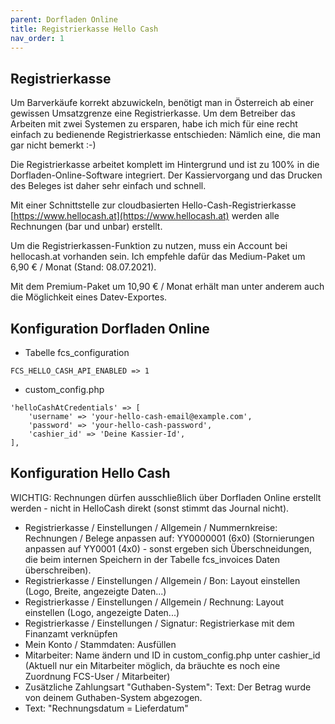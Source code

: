 ```yaml
---
parent: Dorfladen Online
title: Registrierkasse Hello Cash
nav_order: 1
---
```


## Registrierkasse

Um Barverkäufe korrekt abzuwickeln, benötigt man in Österreich ab einer gewissen Umsatzgrenze eine Registrierkasse. Um dem Betreiber das Arbeiten mit zwei Systemen zu ersparen, habe ich mich für eine recht einfach zu bedienende Registrierkasse entschieden: Nämlich eine, die man gar nicht bemerkt :-)

Die Registrierkasse arbeitet komplett im Hintergrund und ist zu 100% in die Dorfladen-Online-Software integriert. Der Kassiervorgang und das Drucken des Beleges ist daher sehr einfach und schnell.

Mit einer Schnittstelle zur cloudbasierten Hello-Cash-Registrierkasse [https://www.hellocash.at](https://www.hellocash.at) werden alle Rechnungen (bar und unbar) erstellt.

Um die Registrierkassen-Funktion zu nutzen, muss ein Account bei hellocash.at vorhanden sein. Ich empfehle dafür das Medium-Paket um 6,90 € / Monat (Stand: 08.07.2021).

Mit dem Premium-Paket um 10,90 € / Monat erhält man unter anderem auch die Möglichkeit eines Datev-Exportes.


## Konfiguration Dorfladen Online

* Tabelle fcs_configuration

```
FCS_HELLO_CASH_API_ENABLED => 1
```

* custom_config.php

```
'helloCashAtCredentials' => [
    'username' => 'your-hello-cash-email@example.com',
    'password' => 'your-hello-cash-password',
    'cashier_id' => 'Deine Kassier-Id',
],
```

## Konfiguration Hello Cash

WICHTIG: Rechnungen dürfen ausschließlich über Dorfladen Online erstellt werden - nicht in HelloCash direkt (sonst stimmt das Journal nicht).

* Registrierkasse / Einstellungen / Allgemein / Nummernkreise: Rechnungen / Belege anpassen auf: YY0000001 (6x0) (Stornierungen anpassen auf YY0001 (4x0) - sonst ergeben sich Überschneidungen, die beim internen Speichern in der Tabelle fcs_invoices Daten überschreiben).
* Registrierkasse / Einstellungen / Allgemein / Bon: Layout einstellen (Logo, Breite, angezeigte Daten...)
* Registrierkasse / Einstellungen / Allgemein / Rechnung: Layout einstellen (Logo, angezeigte Daten...)
* Registrierkasse / Einstellungen / Signatur: Registrierkase mit dem Finanzamt verknüpfen
* Mein Konto / Stammdaten: Ausfüllen
* Mitarbeiter: Name ändern und ID in custom_config.php unter cashier_id (Aktuell nur ein Mitarbeiter möglich, da bräuchte es noch eine Zuordnung FCS-User / Mitarbeiter)
* Zusätzliche Zahlungsart "Guthaben-System": Text: Der Betrag wurde von deinem Guthaben-System abgezogen.
* Text: "Rechnungsdatum = Lieferdatum"
